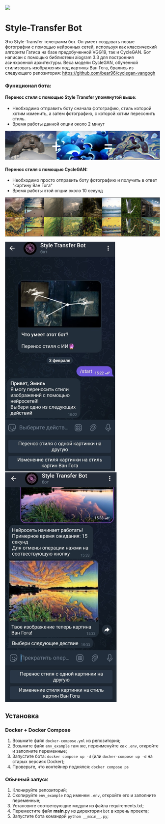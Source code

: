 [<img src="https://img.shields.io/badge/Telegram-%40StyleTransferPicBot-yellow">](https://t.me/StyleTransferPicBot)
# Style-Transfer Bot
Это Style-Transfer телеграмм бот. Он умеет создавать новые фотографии с помощью нейронных сетей, используя как классический алгоритм Гатиса на базе предобученной VGG19, так и CycleGAN. Бот написан с помощью библиотеки aiogram 3.3 для построения асинхронной архитектуры.
Веса модели CycleGAN, обученной стилизовать изображения под картины Ван Гога, брались из следующего репозитория: https://github.com/bear96/cyclegan-vangogh

### Функционал бота:
#### Перенос стиля с помощью Style Transfer упомянутой выше:
  * Необходимо отправить боту сначала фотографию, стиль которой хотим изменить, а затем фотографию, с которой хотим пересонить стиль.
  * Время работы данной опции около 2 минут

![style-transfer](screenshots/transfer.png)
#### Перенос стиля с помощью CycleGAN:
  * Необходимо просто отправить боту фотографию и получить в ответ "картину Ван Гога"
  * Время работы этой опции около 10 секунд

![style-transfer](screenshots/vangogh.png)

   ![style-transfer](screenshots/chat1.png) ![style-transfer](screenshots/chat2.png)
## Установка
### Docker + Docker Compose
1. Возьмите файл `docker-compose.yml` из репозитория;
2. Возьмите файл `env_example` там же, переименуйте как `.env`, откройте и заполните переменные;
3. Запустите бота: `docker compose up -d` (или `docker-compose up -d` на старых версиях Docker);
4. Проверьте, что контейнер поднялся: `docker compose ps`
### Обычный запуск 
1. Клонируйте репозиторий;
2. Скопируйте `env_example` под именем `.env`, откройте его и заполните переменные;
3. Установите соответвующие модули из файла requirements.txt;
4. Переместите файл __main__.py из директории `bot` в корень проекта;
5. Запустите бота командой `python __main__.py`;

